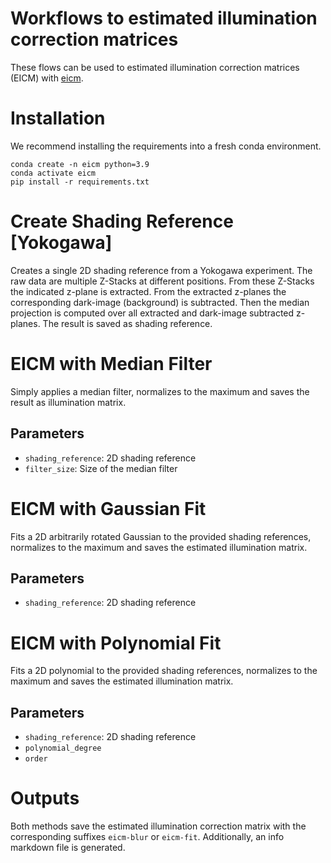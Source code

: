# Workflows to estimated illumination correction matrices
These flows can be used to estimated illumination correction matrices (EICM) 
with 
[eicm](http://github.com/fmi-faim/eicm).

# Installation
We recommend installing the requirements into a fresh conda environment.
```shell
conda create -n eicm python=3.9
conda activate eicm
pip install -r requirements.txt
```

# Create Shading Reference \[Yokogawa\]
Creates a single 2D shading reference from a Yokogawa experiment. 
The raw data are multiple Z-Stacks at different positions. 
From these Z-Stacks the indicated z-plane is extracted. 
From the extracted z-planes the corresponding dark-image (background) is subtracted. 
Then the median projection is computed over all extracted and dark-image subtracted z-planes.
The result is saved as shading reference.

# EICM with Median Filter
Simply applies a median filter, normalizes to the maximum and saves the result as illumination matrix.

## Parameters
* `shading_reference`: 2D shading reference
* `filter_size`: Size of the median filter 

# EICM with Gaussian Fit
Fits a 2D arbitrarily rotated Gaussian to the provided shading references, normalizes to the maximum and saves the estimated illumination matrix.

## Parameters
* `shading_reference`: 2D shading reference

# EICM with Polynomial Fit
Fits a 2D polynomial to the provided shading references, normalizes to the maximum and saves the estimated illumination matrix.

## Parameters
* `shading_reference`: 2D shading reference
* `polynomial_degree`
* `order`


  
# Outputs
Both methods save the estimated illumination correction matrix with the 
corresponding suffixes `eicm-blur` or `eicm-fit`. 
Additionally, an info markdown file is generated.
